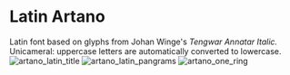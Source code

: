 # Latin Artano
Latin font based on glyphs from Johan Winge's *Tengwar Annatar Italic.*  
Unicameral: uppercase letters are automatically converted to lowercase.
![artano_latin_title](https://user-images.githubusercontent.com/16606427/197369333-8fd9816c-2a2e-4906-b407-0dcb7ddc4174.png)
![artano_latin_pangrams](https://user-images.githubusercontent.com/16606427/216795839-ba8c42c4-cc26-479a-a196-85ac098c1d35.png)
![artano_one_ring](https://user-images.githubusercontent.com/16606427/197369336-e2df86d1-ea70-466e-80f9-23228d5d42a6.png)
